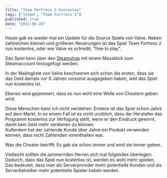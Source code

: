 ```yaml
---
title: "Team Fortress 2 kostenlos"
tags: ["steam", "Team Fortress 2"]
published: true
date: "2011-06-24"
---
```


Heute gab es wieder mal ein Update für die Source Spiele von Valve. Neben zahlreichen kleinen und größeren Neuerungen ist das Spiel Team Fortress 2 nun kostenlos, oder wie Valve es schreibt, "free to play".

Das Spiel kann über den [Steamshop](http://store.steampowered.com/app/440/) mit einem Mausklick zum Steamaccount hinzugefügt werden.

In der Mailingliste von Valve beschweren sich schon die ersten, dass sie das Geld damals vor X Jahren umsonst ausgegeben haben, weil das Spiel nun kostenlos ist.

Ebenso wird gejammert, dass es nun wohl eine Welle von Cheatern geben wird.

Diese Menschen kann ich nicht verstehen. Erstens ist das Spiel schon Jahre auf dem Markt. In so einem Fall ist es nicht unüblich, dass der Hersteller das Programm kostenlos zur Verfügung stellt, wenn er den Eindruck gewinnt, damit kein Geld mehr verdienen zu können.  
Außerdem hat der zahlende Kunde über Jahre ein Produkt verwenden können, dass nicht Zahlenden vorenthalten war.

Was die Cheater betrifft: Es gab sie schon immer und wird sie immer geben.

Vielleicht sollten die jammernden Herren sich mal folgendes überlegen:  
Dadurch, dass das Spiel nun kostenlos ist, werden es wohl mehr spielen. Das bedeutet, dass man als Serverprovider mehr potentielle Kunden und als Serverbetreiber mehr potentielle Spieler haben werden.

